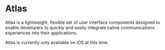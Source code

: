 # Atlas

Atlas is a lightweight, flexible set of user interface components designed to enable developers to quickly and easily integrate native communications experiences into their applications.

Atlas is currently only available on iOS at this time.